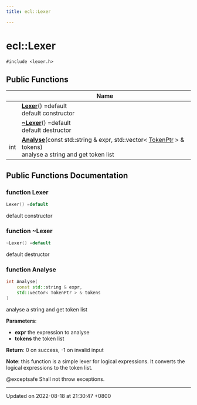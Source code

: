 ```yaml
---
title: ecl::Lexer

---
```


# ecl::Lexer






`#include <lexer.h>`

## Public Functions

|                | Name           |
| -------------- | -------------- |
| | **[Lexer](classecl_1_1Lexer.md#function-lexer)**() =default<br>default constructor  |
| | **[~Lexer](classecl_1_1Lexer.md#function-~lexer)**() =default<br>default destructor  |
| int | **[Analyse](classecl_1_1Lexer.md#function-analyse)**(const std::string & expr, std::vector< [TokenPtr](namespaceecl.md#typedef-tokenptr) > & tokens)<br>analyse a string and get token list  |

## Public Functions Documentation

### function Lexer

```cpp
Lexer() =default
```

default constructor 

### function ~Lexer

```cpp
~Lexer() =default
```

default destructor 

### function Analyse

```cpp
int Analyse(
    const std::string & expr,
    std::vector< TokenPtr > & tokens
)
```

analyse a string and get token list 

**Parameters**: 

  * **expr** the expression to analyse 
  * **tokens** the token list 


**Return**: 0 on success, -1 on invalid input

**Note**: this function is a simple lexer for logical expressions. It converts the logical expressions to the token list.


@exceptsafe Shall not throw exceptions. 


-------------------------------

Updated on 2022-08-18 at 21:30:47 +0800